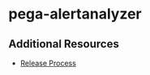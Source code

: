 # pega-alertanalyzer

## Additional Resources

* [Release Process](https://github.com/pegasystems/pega-alertanalyzer/blob/master/docs/RELEASE_PROCESS.md)


